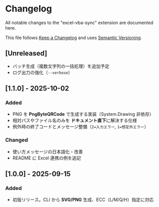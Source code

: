 ﻿# Changelog
All notable changes to the "excel-vba-sync" extension are documented here.

This file follows [Keep a Changelog](https://keepachangelog.com/en/1.1.0/)
and uses [Semantic Versioning](https://semver.org/spec/v2.0.0.html).

## [Unreleased]
- バッチ生成（複数文字列の一括処理）を追加予定
- ログ出力の強化（`--verbose`）

## [1.1.0] - 2025-10-02
### Added
- PNG を **PngByteQRCode** で生成する実装（System.Drawing 非依存）
- 相対パスやファイル名のみを **ドキュメント直下**に解決する仕様
- 例外時の終了コードとメッセージ整備（`2=入力エラー`, `1=想定外エラー`）

### Changed
- 使い方メッセージの日本語化・改善
- README に Excel 連携の例を追記

## [1.0.0] - 2025-09-15
### Added
- 初版リリース。CLI から **SVG/PNG** 生成、ECC（L/M/Q/H）指定に対応